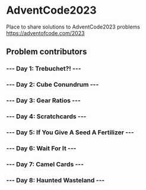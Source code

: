# AdventCode2023

Place to share solutions to AdventCode2023 problems
<https://adventofcode.com/2023>

## Problem contributors

### --- Day 1: Trebuchet?! ---

### --- Day 2: Cube Conundrum ---

### --- Day 3: Gear Ratios ---

### --- Day 4: Scratchcards ---

### --- Day 5: If You Give A Seed A Fertilizer ---

### --- Day 6: Wait For It ---

### --- Day 7: Camel Cards ---

### --- Day 8: Haunted Wasteland ---
